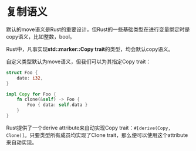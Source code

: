 # 复制语义

默认的move语义是Rust的重要设计，但Rust的一些基础类型在进行变量绑定时是copy语义，比如整数，bool。

Rust中，凡事实现**std::marker::Copy trait**的类型，均会默认copy语义。

自定义类型默认为move语义，但我们可以为其指定Copy trait：

```rust
struct Foo {
	date: i32,
}

impl Copy for Foo {
	fn clone(&self) -> Foo {
		Foo { data: self.data }
	}
}
```

Rust提供了一个derive attribute来自动实现Copy trait：`#[derive(Copy, Clone)]`。只要类型所有成员均实现了Clone trait，那么便可以使用这个attribute来自动实现。